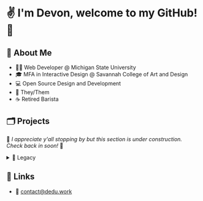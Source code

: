 # ✌️ I'm Devon, welcome to my GitHub! 🐙

## 🧍 About Me

- 👨‍💻 Web Developer @ Michigan State University
- 🎓 MFA in Interactive Design @ Savannah College of Art and Design
- 💻 Open Source Design and Development
- 🧑 They/Them
- ☕ Retired Barista

## 🗂️ Projects

👋 *I appreciate y'all stopping by but this section is under construction. Check back in soon!* 🚧

<details><summary> 📁 Legacy </summary>  
  
|               Project               |      Category     |     Languages/Tools    |     Position     |              Location              |           Timeline           |
|:-----------------------------------:|:-----------------:|:----------------------:|:----------------:|:----------------------------------:|:----------------------------:|
| [Cooperative Game Development Models](https://ecollections.scad.edu/iii/cpro/DigitalItemPdfViewerPage.external?id=9750966231145194&itemId=1005567&lang=eng&file=%2Fiii%2Fcpro%2Fapp%3Fid%3D9750966231145194%26itemId%3D1005567%26lang%3Deng%26nopassword%3Dtrue%26service%3Dblob%26suite%3Ddef#locale=eng&gridView=true) | 📝 Writing         | 🖺 LaTeX                | Graduate Student | Savannah College of Art and Design | September 2020 - May 2021    |
| [Of Chickens and Dragons](https://github.com/DeDu-OS/OfChickensAndDragons)             | 🎮 Game            | 👾 Unreal Engine        | Graduate Student | Savannah College of Art and Design | October 2020 - November 2020 |
| [Whiskey on the Rocks](https://github.com/DeDu-OS/WhiskeyOnTheRocks)                | 🔧 Plugin          | 🐍 Python, ➕ C++        | Graduate Student | Savannah College of Art and Design | April 2020 - May 2020        |
| [Drop Radio](https://github.com/DeDu-OS/DropRadio)                          | 🌐 Website         | 🖌️ p5.js                | Graduate Student | Savannah College of Art and Design | March 2020 - May 2020        |
| [Scroll](https://github.com/DeDu-OS/Scroll)               | 🎨 Design, 🖥️ Hardware | ☁️ Adobe Creative Cloud | Graduate Student | Savannah College of Art and Design | September 2019 - November 2019 |
| [Cashflow Classic](https://www.richdad.com/products/cashflow-classic)                    | 🎮 Game, 🌐 Website | 🖼️ CreateJS, 🔥 Firebase | Junior Developer | YETi CGI                           | November 2017 - March 2018   |

</details>
  
## 🔗 Links

- 📧 [contact@dedu.work](mailto:contact@dedu.work)
